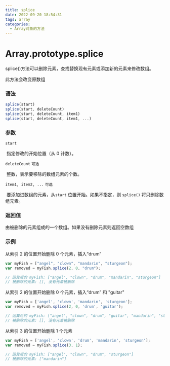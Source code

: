 ```yaml
---
title: splice
date: 2022-09-20 18:54:31
tags: array
categories:
  - Array对象的方法
---
```


# Array.prototype.splice

splice()方法可以删除元素，查找替换现有元素或添加新的元素来修改数组。

此方法会改变原数组

### 语法

```js
splice(start)
splice(start, deleteCount)
splice(start, deleteCount, item1)
splice(start, deleteCount, item1, ...)
```

### 参数

`start`

​	指定修改的开始位置（从 0 计数）。

`deleteCount`	`可选`

​	整数，表示要移除的数组元素的个数。

`item1, item2, ...`	`可选`

​	要添加进数组的元素，从`start` 位置开始。如果不指定，则 `splice()` 将只删除数组元素。

### 返回值

由被删除的元素组成的一个数组。如果没有删除元素则返回空数组

### 示例

从索引 2 的位置开始删除 0 个元素，插入“drum”

```js
var myFish = ["angel", "clown", "mandarin", "sturgeon"];
var removed = myFish.splice(2, 0, "drum");

// 运算后的 myFish: ["angel", "clown", "drum", "mandarin", "sturgeon"]
// 被删除的元素: [], 没有元素被删除
```

从索引 2 的位置开始删除 0 个元素，插入“drum” 和 "guitar"

```js
var myFish = ['angel', 'clown', 'mandarin', 'sturgeon'];
var removed = myFish.splice(2, 0, 'drum', 'guitar');

// 运算后的 myFish: ["angel", "clown", "drum", "guitar", "mandarin", "sturgeon"]
// 被删除的元素: [], 没有元素被删除
```

从索引 3 的位置开始删除 1 个元素

```js
var myFish = ['angel', 'clown', 'drum', 'mandarin', 'sturgeon'];
var removed = myFish.splice(3, 1);

// 运算后的 myFish: ["angel", "clown", "drum", "sturgeon"]
// 被删除的元素: ["mandarin"]
```
